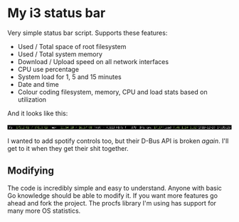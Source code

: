 # My i3 status bar

Very simple status bar script. Supports these features:

- Used / Total space of root filesystem
- Used / Total system memory
- Download / Upload speed on all network interfaces
- CPU use percentage
- System load for 1, 5 and 15 minutes
- Date and time
- Colour coding filesystem, memory, CPU and load stats based on utilization

And it looks like this:

![Screenshot](https://raw.githubusercontent.com/Fornax96/i3fstatus/master/screenshot.png)

I wanted to add spotify controls too, but their D-Bus API is broken _again_.
I'll get to it when they get their shit together.

## Modifying

The code is incredibly simple and easy to understand. Anyone with basic Go
knowledge should be able to modify it. If you want more features go ahead and
fork the project. The procfs library I'm using has support for many more OS
statistics.
